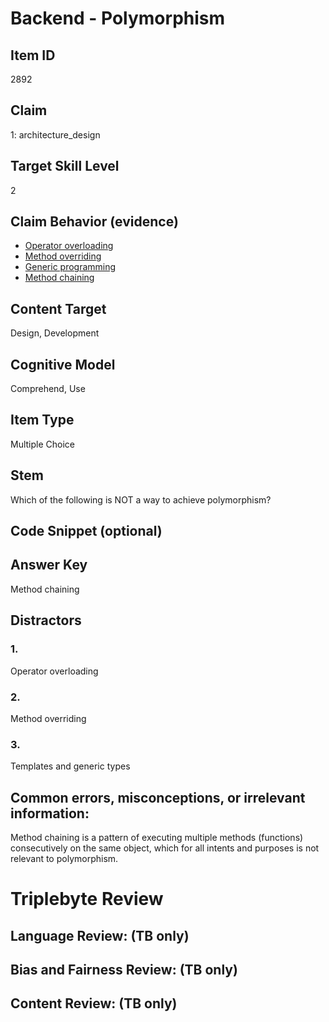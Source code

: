 # Backend - Polymorphism

## Item ID
2892

## Claim
1: architecture_design

## Target Skill Level
2

## Claim Behavior (evidence)
- [Operator overloading](https://en.wikipedia.org/wiki/Operator_overloading)
- [Method overriding](https://en.wikipedia.org/wiki/Method_overriding)
- [Generic programming](https://en.wikipedia.org/wiki/Generic_programming)
- [Method chaining](https://en.wikipedia.org/wiki/Method_chaining)

## Content Target
Design, Development

## Cognitive Model
Comprehend, Use

## Item Type
Multiple Choice

## Stem
Which of the following is NOT a way to achieve polymorphism?

## Code Snippet (optional)

## Answer Key
Method chaining

## Distractors
### 1.
Operator overloading

### 2.
Method overriding

### 3.
Templates and generic types

## Common errors, misconceptions, or irrelevant information:
Method chaining is a pattern of executing multiple methods (functions) consecutively on the same object, which for all intents and purposes is not relevant to polymorphism.

# Triplebyte Review

## Language Review: (TB only)

## Bias and Fairness Review: (TB only)

## Content Review: (TB only)
